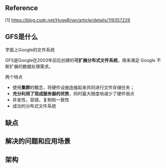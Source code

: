 ## Reference

[1] https://blog.csdn.net/HugeBrian/article/details/119357226

## GFS是什么

字面上Google的文件系统

GFS是Google在2003年前后创建的**可扩展分布式文件系统**，用来满足 Google 不断扩展的数据处理需求。

两个特点

- 使用**集群**的概念，将硬件设施连接起来共同进行文件存储任务；
- **充分利用了现成服务器的优势**，同时最大限度地减少了硬件弱点
- 并发性，容错，复制和一致性
- 成功的分布式文件系统

## 缺点



## 解决的问题和应用场景




## 架构



